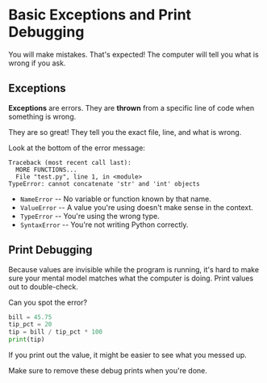 # Basic Exceptions and Print Debugging
You will make mistakes.
That's expected!
The computer will tell you what is wrong if you ask.

## Exceptions
**Exceptions** are errors.
They are **thrown** from a specific line of code when something is wrong.

They are so great!
They tell you the exact file, line, and what is wrong.

Look at the bottom of the error message:
```
Traceback (most recent call last):
  MORE FUNCTIONS...
  File "test.py", line 1, in <module>
TypeError: cannot concatenate 'str' and 'int' objects
```

* `NameError` -- No variable or function known by that name.
* `ValueError` -- A value you're using doesn't make sense in the context.
* `TypeError` -- You're using the wrong type.
* `SyntaxError` -- You're not writing Python correctly.

## Print Debugging
Because values are invisible while the program is running, it's hard to make sure your mental model matches what the computer is doing.
Print values out to double-check.

Can you spot the error?
```python
bill = 45.75
tip_pct = 20
tip = bill / tip_pct * 100
print(tip)
```
If you print out the value, it might be easier to see what you messed up.

Make sure to remove these debug prints when you're done.
